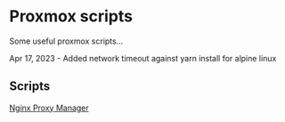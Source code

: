 # Proxmox scripts

Some useful proxmox scripts...

Apr 17, 2023 - Added network timeout against yarn install for alpine linux

## Scripts

[Nginx Proxy Manager](https://github.com/ej52/proxmox/tree/main/lxc/nginx-proxy-manager)
